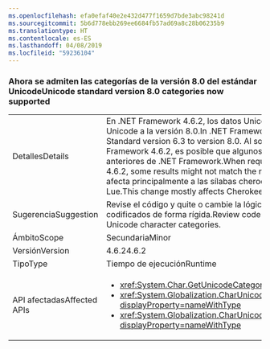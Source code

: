 ```yaml
---
ms.openlocfilehash: efa0efaf40e2e432d477f1659d7bde3abc98241d
ms.sourcegitcommit: 5b6d778ebb269ee6684fb57ad69a8c28b06235b9
ms.translationtype: HT
ms.contentlocale: es-ES
ms.lasthandoff: 04/08/2019
ms.locfileid: "59236104"
---
```

### <a name="unicode-standard-version-80-categories-now-supported"></a><span data-ttu-id="91d7d-101">Ahora se admiten las categorías de la versión 8.0 del estándar Unicode</span><span class="sxs-lookup"><span data-stu-id="91d7d-101">Unicode standard version 8.0 categories now supported</span></span>

|   |   |
|---|---|
|<span data-ttu-id="91d7d-102">Detalles</span><span class="sxs-lookup"><span data-stu-id="91d7d-102">Details</span></span>|<span data-ttu-id="91d7d-103">En .NET Framework 4.6.2, los datos Unicode se han actualizado de la versión 6.3 del estándar Unicode a la versión 8.0.</span><span class="sxs-lookup"><span data-stu-id="91d7d-103">In .NET Framework 4.6.2, Unicode data has been upgraded from Unicode Standard version 6.3 to version 8.0.</span></span>  <span data-ttu-id="91d7d-104">Al solicitar las categorías de caracteres Unicode en .NET Framework 4.6.2, es posible que algunos de los resultados no coincidan con los de versiones anteriores de .NET Framework.</span><span class="sxs-lookup"><span data-stu-id="91d7d-104">When requesting Unicode character categories in .NET Framework 4.6.2, some results might not match the results in previous .NET Framework versions.</span></span>  <span data-ttu-id="91d7d-105">Este cambio afecta principalmente a las sílabas cheroquis y a las marcas de tono y signos de vocal Nuevo Tai Lue.</span><span class="sxs-lookup"><span data-stu-id="91d7d-105">This change mostly affects Cherokee syllables and New Tai Lue vowels signs and tone marks.</span></span>|
|<span data-ttu-id="91d7d-106">Sugerencia</span><span class="sxs-lookup"><span data-stu-id="91d7d-106">Suggestion</span></span>|<span data-ttu-id="91d7d-107">Revise el código y quite o cambie la lógica que depende de categorías de caracteres Unicode codificados de forma rígida.</span><span class="sxs-lookup"><span data-stu-id="91d7d-107">Review code and remove/change logic that depends on hard-coded Unicode character categories.</span></span>|
|<span data-ttu-id="91d7d-108">Ámbito</span><span class="sxs-lookup"><span data-stu-id="91d7d-108">Scope</span></span>|<span data-ttu-id="91d7d-109">Secundaria</span><span class="sxs-lookup"><span data-stu-id="91d7d-109">Minor</span></span>|
|<span data-ttu-id="91d7d-110">Versión</span><span class="sxs-lookup"><span data-stu-id="91d7d-110">Version</span></span>|<span data-ttu-id="91d7d-111">4.6.2</span><span class="sxs-lookup"><span data-stu-id="91d7d-111">4.6.2</span></span>|
|<span data-ttu-id="91d7d-112">Tipo</span><span class="sxs-lookup"><span data-stu-id="91d7d-112">Type</span></span>|<span data-ttu-id="91d7d-113">Tiempo de ejecución</span><span class="sxs-lookup"><span data-stu-id="91d7d-113">Runtime</span></span>|
|<span data-ttu-id="91d7d-114">API afectadas</span><span class="sxs-lookup"><span data-stu-id="91d7d-114">Affected APIs</span></span>|<ul><li><xref:System.Char.GetUnicodeCategory(System.Char)?displayProperty=nameWithType></li><li><xref:System.Globalization.CharUnicodeInfo.GetUnicodeCategory(System.Char)?displayProperty=nameWithType></li><li><xref:System.Globalization.CharUnicodeInfo.GetUnicodeCategory(System.String,System.Int32)?displayProperty=nameWithType></li></ul>|
